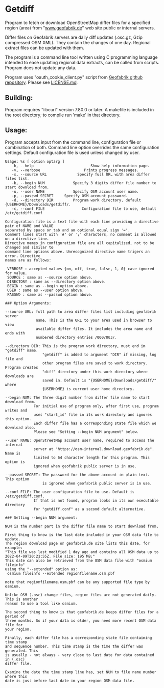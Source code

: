 # Getdiff
Program to fetch or download OpenStreetMap differ files for a specified region (area) from "www.geofabrik.de" web site public or internal servers.

Differ files on Geofabrik servers are daily diff updates (.osc.gz, Gzip compressed OSM XML). They contain the changes of one day. Regional extract files can be updated with them.

The program is a command line tool written using C programming language intended to ease updating regional data extracts, can be called from scripts. Program does not update any data.

Program uses "oauth_cookie_client.py" script from [Geofabrik github repository](https://github.com/geofabrik/sendfile_osm_oauth_protector/blob/master/doc/client.md). Please see [LICENSE.md](/LICENSE.md).

## Building:
Program requires "libcurl" version 7.80.0 or later. A makefile is included in the root directory; to compile run 'make' in that directory.

## Usage:
Program accepts input from the command line, configuration file or combination of both. Command line option overrides the same configuration settings. Default configuration file is used unless changed by user.
```
Usage: %s [ option optarg ]
   -h, --help                          Show help information page.
   -v, --verbose                    Prints progress messages.
   -s, --source URL              Specify full URL with area differ files list.
   -b, --begin NUM             Specify 3 digits differ file number to start download from.
   -u, --user NAME             Specify OSM account user name.
   -p, --passwd SECRET     Specify OSM account password.
   -d, --directory DIR         Program work directory, default {USERHOME}/Downloads/getdiff/.
   -c, --conf FILE                 Configuration file to use, default /etc/getdiff.conf

Configuration file is a text file with each line providing a directive pair of NAME and VALUE
separated by space or tab and an optional equal sign '='.
Comment lines start with '#' or ';' characters, no comment is allowed on a directive line.
Directive names in configuration file are all capitalized, not to be changed and similar to
command line options above. Unrecognized directive name trigers an error. Directive
names are as follows:

 VERBOSE : accepted values {on, off, true, false, 1, 0} case ignored for value.
 SOURCE : same as --source option above.
 DIRECTORY : same as --directory option above.
 BEGIN : same as --begin option above.
 USER : same as --user option above.
 PASSWD : same as --passwd option above.
```
```
### Option Arguments:

--source URL: full path to area differ files list including geofabrik server
              name. This is the URL to your area used in browser to view
              available differ files. It includes the area name and ends with
              numbered directory entries /000/003/.

--directory DIR: This is the program work directory, must end in "getdiff" name.
                 "getdiff" is added to argument "DIR" if missing, log file and
                 other program files are saved to work directory. Program creates
                 "diff" directory under this work directory where downloads are
                 saved in. Default is "{USERHOME}/Downloads/getdiff/" where
                 {USERHOME} is current user home directory.

--begin NUM: The three digit number from differ file name to start download from.
             For initial use of program only, after first use, program writes and
             uses "start_id" file in its work directory and ignores this option.
             Each differ file has a corresponding state file which we download also.
             Please see "Setting --begin NUM argument" below.

--user NAME: OpenStreetMap account user name, required to access the internal
             server at "https://osm-internal.download.geofabrik.de". Name is
             limited to 64 character length for this program. This option is
             ignored when geofabrik public server is in use.

--passwd SECRET: The password for the above account in plain text. This option
                 is ignored when geofabrik public server is in use.

--conf FILE: The user configuration file to use. Default is /etc/getdiff.conf.
             If that is not found, program looks in its own executable directory
             for "getdiff.conf" as a second default alternative.

### Setting --begin NUM argument:

NUM is the number part in the differ file name to start download from.

First thing to know is the last date included in your OSM data file to update.
The region download page on geofabrik.de site lists this date, for example:
"This file was last modified 1 day ago and contains all OSM data up to 2022-04-09T20:21:55Z. File size: 195 MB;"
This date can also be retrieved from the OSM data file with "osmium fileinfo"
using the "--extended" option as:
 osmium fileinfo --extended regionfilename.osm.pbf

note that regionfilename.osm.pbf can be any supported file type by osmium.

Unlike OSM (.osc) change files, region files are not generated daily. This is another
reason to use a tool like osmium.

The second thing to know is that geofabrik.de keeps differ files for a period of
three months. So if your data is older, you need more recent OSM data file for
your region.

Finally, each differ file has a corresponding state file containing time stamp
and sequence number. This time stamp is the time the differ was generated. This
is usually - not always - very close to last date for data contained in (.osc)
differ file.

Examine the date the time stamp line has, set NUM to file name number where this
date is just before last date in your region OSM data file.
```
